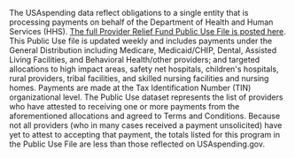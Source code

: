 The USAspending data reflect obligations to a single entity that is processing payments on behalf of the Department of Health and Human Services (HHS). [The full Provider Relief Fund Public Use File is posted here](https://taggs.hhs.gov/Coronavirus/Overview). This Public Use file is updated weekly and includes payments under the General Distribution including Medicare, Medicaid/CHIP, Dental, Assisted Living Facilities, and Behavioral Health/other providers; and targeted allocations to high impact areas, safety net hospitals, children's hospitals, rural providers, tribal facilities, and skilled nursing facilities and nursing homes. Payments are made at the Tax Identification Number (TIN) organizational level. The Public Use dataset represents the list of providers who have attested to receiving one or more payments from the aforementioned allocations and agreed to Terms and Conditions. Because not all providers (who in many cases received a payment unsolicited) have yet to attest to accepting that payment, the totals listed for this program in the Public Use File are less than those reflected on USAspending.gov.